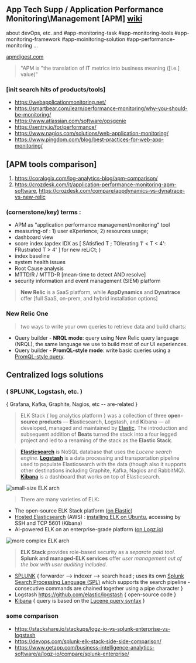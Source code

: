 ## App Tech Supp / Application Performance Monitoring\Management [APM] [wiki](https://en.wikipedia.org/wiki/Application_performance_management)

about devOps, etc. and #app-monitoring-task #app-monitoring-tools #app-monitoring-framework #app-moinitoring-solution #app-performance-monitoring ... 

[apmdigest.com](https://www.apmdigest.com/the-anatomy-of-apm-4-foundational-elements-to-a-successful-strategy)
> "APM is "the translation of IT metrics into business meaning ([i.e.] value)" 

### [init search hits of products/tools]

- https://webapplicationmonitoring.net/
- https://smartbear.com/learn/performance-monitoring/why-you-should-be-monitoring/
- https://www.atlassian.com/software/opsgenie
- https://sentry.io/for/performance/
- https://www.nagios.com/solutions/web-application-monitoring/
- https://www.pingdom.com/blog/best-practices-for-web-app-monitoring/


## [APM tools comparison]

1. https://coralogix.com/log-analytics-blog/apm-comparison/
2. https://crozdesk.com/it/application-performance-monitoring-apm-software, https://crozdesk.com/compare/appdynamics-vs-dynatrace-vs-new-relic 

### (cornerstone/key) terms : 
- APM as "application performance management/monitoring" tool 
- measuring-of : 1) user eXperience; 2) resources usage; 
- dashboard view 
- score index (apdex IDX as [ SAtisfied T ; TOlerating 1' < T < 4': FRustrated T > 4' ] for new reLiCt; )
- index baseline 
- system health issues 
- Root Cause analysis
- MTTD/R / MTTD-R [mean-time to detect AND resolve]
- security information and event management (SIEM) platform

> __New Relic__ is a SaaS platform, while __AppDynamics__ and __Dynatrace__ offer [full SaaS, on-prem, and hybrid installation options] 

### New Relic One
> two ways to write your own queries to retrieve data and build charts:
- Query builder - __NRQL mode__: query using New Relic query language (NRQL), the same language we use to build most of our UI experiences.
- Query builder - __PromQL-style mode__: write basic queries using a [PromQL-style query](https://prometheus.io/docs/prometheus/latest/querying/basics/).  

## Centralized logs solutions 
### ( SPLUNK, Logstash, etc. ) 
{ Grafana, Kafka, Graphite, Nagios, etc -- are-related } 

> ELK Stack { log analytics platform } was a collection of three **open-source products** — **E**lasticsearch, **L**ogstash, and **K**ibana — all developed, managed and maintained by [Elastic](https://www.elastic.co/). The introduction and subsequent addition of **Beats** turned the stack into a four legged project and led to a renaming of the stack as the **Elastic Stack**.

> [**Elasticsearch**](https://logz.io/tag/elasticsearch/) is NoSQL database that uses the _Lucene search engine_. [**Logstash**](https://logz.io/tag/logstash/) is a data processing and transportation pipeline used to populate Elasticsearch with the data (though also it supports other destinations including Graphite, Kafka, Nagios and RabbitMQ). [**Kibana**](https://logz.io/tag/kibana/) is a dashboard that works on top of Elasticsearch. 

![small-size ELK arch](https://logz.io/wp-content/uploads/2018/08/image21-1024x328.png)

> There are many varieties of ELK:
- The open-source ELK Stack platform ([on Elastic](https://www.elastic.co/webinars/introduction-elk-stack))
- [Hosted Elasticsearch](https://aws.amazon.com/elasticsearch-service/) (AWS) : [installing ELK on Ubuntu](https://logz.io/learn/complete-guide-elk-stack/#installing-elk), accessing by SSH and TCP 5601 (Kibana) 
- AI-powered ELK on an enterprise-grade platform ([on Logz.io](https://logz.io/platform/))

![more complex ELK arch](https://logz.io/wp-content/uploads/2018/08/image6-1024x422.png) 

> **ELK Stack** provides role-based security as a _separate paid tool_. **Splunk and managed-ELK services** offer _user management out of the box with user auditing included_.

* [SPLUNK](https://www.splunk.com)  { forwarder --> indexer --> search head ; uses its own [Splunk Search Processing Language (SPL)](https://www.splunk.com/en_us/resources/search-processing-language.html) which supports the search pipeline - consecutive commands are chained together using a pipe character } 
* Logstash https://github.com/elastic/logstash  { open-source code }
* [Kibana](https://www.elastic.co/kibana)  { query is based on the [Lucene query syntax](https://lucene.apache.org/core/3_5_0/queryparsersyntax.html) }

### some comparison 
- https://stackshare.io/stackups/logz-io-vs-splunk-enterprise-vs-logstash
- https://devops.com/splunk-elk-stack-side-side-comparison/
- https://www.getapp.com/business-intelligence-analytics-software/a/logz-io/compare/splunk-enterprise/
